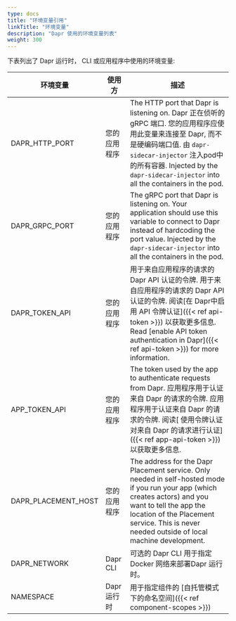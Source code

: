 ```yaml
---
type: docs
title: "环境变量引用"
linkTitle: "环境变量"
description: "Dapr 使用的环境变量列表"
weight: 300
---
```


下表列出了 Dapr 运行时， CLI 或应用程序中使用的环境变量:

| 环境变量                  | 使用方      | 描述                                                                                                                                                                                                                                                    |
| --------------------- | -------- | ----------------------------------------------------------------------------------------------------------------------------------------------------------------------------------------------------------------------------------------------------- |
| DAPR_HTTP_PORT      | 您的应用程序   | The HTTP port that Dapr is listening on. Dapr 正在侦听的 gRPC 端口. 您的应用程序应使用此变量来连接至 Dapr, 而不是硬编码端口值. 由 `dapr-sidecar-injector` 注入pod中的所有容器. Injected by the `dapr-sidecar-injector` into all the containers in the pod.                                     |
| DAPR_GRPC_PORT      | 您的应用程序   | The gRPC port that Dapr is listening on. Your application should use this variable to connect to Dapr instead of hardcoding the port value. Injected by the `dapr-sidecar-injector` into all the containers in the pod.                               |
| DAPR_TOKEN_API      | 您的应用程序   | 用于来自应用程序的请求的 Dapr API 认证的令牌. 用于来自应用程序的请求的 Dapr API 认证的令牌. 阅读[在 Dapr中启用 API 令牌认证]({{< ref api-token >}}) 以获取更多信息. Read [enable API token authentication in Dapr]({{< ref api-token >}}) for more information.                                          |
| APP_TOKEN_API       | 您的应用程序   | The token used by the app to authenticate requests from Dapr. 应用程序用于认证来自 Dapr 的请求的令牌. 应用程序用于认证来自 Dapr 的请求的令牌. 阅读[ 使用令牌认证对来自 Dapr 的请求进行认证]({{< ref app-api-token >}}) 以获取更多信息.                                                                         |
| DAPR_PLACEMENT_HOST | 您的应用程序   | The address for the Dapr Placement service. Only needed in self-hosted mode if you run your app (which creates actors) and you want to tell the app the location of the Placement service. This is never needed outside of local machine development. |
| DAPR_NETWORK          | Dapr CLI | 可选的 Dapr CLI 用于指定 Docker 网络来部署Dapr 运行时。                                                                                                                                                                                                               |
| NAMESPACE             | Dapr 运行时 | 用于指定组件的 [自托管模式下的命名空间]({{< ref component-scopes >}})                                                                                                                                                                                                   |
